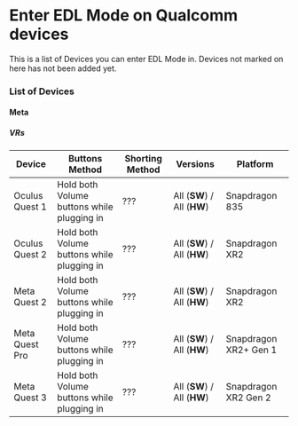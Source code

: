 # Enter EDL Mode on Qualcomm devices
This is a list of Devices you can enter EDL Mode in. Devices not marked on here has not been added yet.
### List of Devices
#### Meta
##### VRs
| Device | Buttons Method | Shorting Method | Versions | Platform |
| ------------- | ------------- | ------------- | ------------- | ------------- |
| Oculus Quest 1  | Hold both Volume buttons while plugging in | ??? | All (**SW**) / All (**HW**) | Snapdragon 835 |
| Oculus Quest 2  | Hold both Volume buttons while plugging in | ??? | All (**SW**) / All (**HW**) | Snapdragon XR2 |
| Meta Quest 2  | Hold both Volume buttons while plugging in | ??? | All (**SW**) / All (**HW**) | Snapdragon XR2 |
| Meta Quest Pro  | Hold both Volume buttons while plugging in | ??? | All (**SW**) / All (**HW**) | Snapdragon XR2+ Gen 1 |
| Meta Quest 3  | Hold both Volume buttons while plugging in | ??? | All (**SW**) / All (**HW**) | Snapdragon XR2 Gen 2 |
